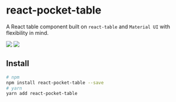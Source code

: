 # react-pocket-table

A React table component built on `react-table` and `Material UI` with flexibility in mind.

<a href="https://npm.im/react-pocket-table"><img src="https://badgen.net/npm/license/react-pocket-table"></a>
<a href="https://npm.im/react-pocket-table"><img src="https://badgen.net/npm/v/react-pocket-table"></a>

## Install

```bash
# npm
npm install react-pocket-table --save
# yarn
yarn add react-pocket-table
```
